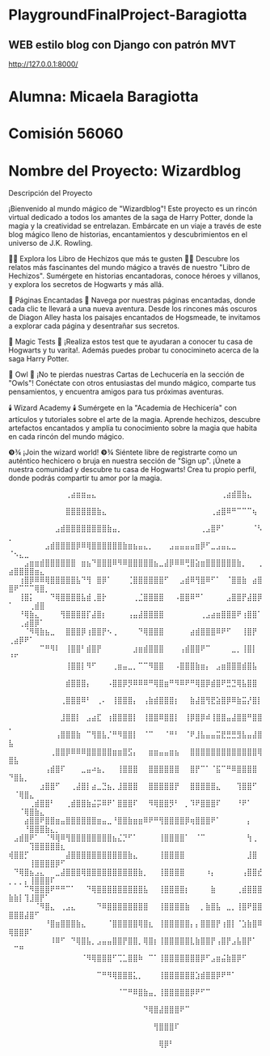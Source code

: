 # PlaygroundFinalProject-Baragiotta

## WEB estilo blog con  Django con patrón MVT


http://127.0.0.1:8000/


# Alumna: Micaela Baragiotta

# Comisión 56060

# Nombre del Proyecto: Wizardblog

Descripción del Proyecto

¡Bienvenido al mundo mágico de "Wizardblog"! Este proyecto es un rincón virtual dedicado a todos los amantes de la saga de Harry Potter, donde la magia y la creatividad se entrelazan. Embárcate en un viaje a través de este blog mágico lleno de historias, encantamientos y descubrimientos en el universo de J.K. Rowling.

🧙‍♂️ Explora los Libro de Hechizos que más te gusten 🧙‍♂️
Descubre los relatos más fascinantes del mundo mágico a través de nuestro "Libro de Hechizos". Sumérgete en historias encantadoras, conoce héroes y villanos, y explora los secretos de Hogwarts y más allá.

📜 Páginas Encantadas 📜
Navega por nuestras páginas encantadas, donde cada clic te llevará a una nueva aventura. Desde los rincones más oscuros de Diagon Alley hasta los paisajes encantados de Hogsmeade, te invitamos a explorar cada página y desentrañar sus secretos.

🔮 Magic Tests 🔮
¡Realiza estos test que te ayudaran a conocer tu casa de Hogwarts y tu varita!. Además puedes probar tu conocimineto acerca de la saga Harry Potter.

🦉 Owl 🦉
¡No te pierdas nuestras Cartas de Lechucería en la sección de "Owls"! Conéctate con otros entusiastas del mundo mágico, comparte tus pensamientos, y encuentra amigos para tus próximas aventuras.

🕯️ Wizard Academy 🕯️
Sumérgete en la "Academia de Hechicería" con artículos y tutoriales sobre el arte de la magia. Aprende hechizos, descubre artefactos encantados y amplía tu conocimiento sobre la magia que habita en cada rincón del mundo mágico.

❾¾ ¡Join the wizard world! ❾¾
Siéntete libre de registrarte como un auténtico hechicero o bruja en nuestra sección de "Sign up". ¡Únete a nuestra comunidad y descubre tu casa de Hogwarts! Crea tu propio perfil, donde podrás compartir tu amor por la magia. 

⠀⠀⠀⠀⠀⠀⠀⠀⠀⠀⠀⢀⣴⣶⣶⣤⣄⠀⠀⠀⠀⠀⠀⠀⠀⠀⠀⠀⠀⠀⠀⠀⠀⠀⠀⠀⠀⠀⠀⠀⠀⢀⣴⣾⣿⣷⣄⠀⠀⠀⠀⠀⠀⠀⠀⠀⠀⠀⠀⠀
⠀⠀⠀⠀⠀⠀⠀⠀⠀⠀⠀⣿⣿⣿⣿⣿⣿⣷⣄⠀⠀⠀⠀⠀⠀⠀⠀⠀⠀⠀⠀⠀⠀⠀⠀⠀⠀⠀⠀⢀⣴⣿⠿⠛⠉⠉⠉⢦⠀⠀⠀⠀⠀⠀⠀⠀⠀⠀⠀⠀
⠀⠀⠀⠀⠀⠀⠀⠀⠀⣠⣾⣿⣿⣿⣿⣿⣿⣿⣿⣷⣤⡀⠀⠀⠀⠀⠀⠀⠀⠀⠀⠀⠀⠀⠀⠀⠀⢀⣠⣿⠟⠁⠀⠀⠀⠀⠀⠈⠣⡀⠀⠀⠀⠀⠀⠀⠀⠀⠀⠀
⠀⠀⠀⠀⠀⠀⠀⣠⣾⣿⣿⣿⣿⡿⠿⢿⣿⣿⣿⣿⣿⣿⣷⣶⣦⣤⣄⡀⠀⠀⠀⣠⣤⣤⣤⣤⣶⡿⠋⣀⣠⣤⣄⣀⠀⠀⠀⠀⠀⠈⠢⣄⣀⠀⠀⠀⠀⠀⠀⠀
⠀⠀⠀⣠⣶⣶⣾⣿⣿⣿⣿⣿⣿⠀⣶⣦⠙⣿⣿⣿⠿⠻⠿⣿⣿⣿⣿⣿⣦⣀⣼⡿⠿⠿⢛⣿⣵⣶⣿⣿⣿⣿⣿⣿⣷⡀⠀⠀⢀⣴⣿⣿⣿⣿⣶⣄⠀⠀⠀⠀
⠀⠀⢰⣿⡿⠿⠿⢿⣿⣿⣿⣿⣿⣧⠙⢻⠀⣿⡿⠁⠀⠀⠀⢈⣿⣿⣿⣿⣿⣿⠋⠀⠀⣠⣾⠿⢻⣿⠿⠋⠁⠀⠈⣿⣿⣷⠀⣴⣿⣿⠟⠉⠉⠉⢿⣿⡀⠀⠀⠀
⠀⠀⢸⣿⡅⠀⠀⠀⠙⢿⣿⣿⣿⣿⣧⣾⢀⣿⡗⠀⠀⠀⠀⠀⢀⣈⣿⣿⣿⣿⠀⠀⠠⣿⣿⠿⠛⠁⠀⠀⠀⠀⣠⣿⣿⡟⣼⣿⡿⠁⠀⠀⠀⢀⣾⣿⠀⠀⠀⠀
⠀⠀⠘⢿⣷⣄⠀⠀⠀⠀⢻⣿⣿⣿⣿⡏⣼⣿⡆⠀⠀⠀⠀⢠⣤⣼⣿⣿⣿⣿⠀⠀⠀⠀⠀⠀⠀⢀⣠⣴⣶⣿⣿⣿⠟⢰⣿⣿⠁⠀⠀⢀⣴⣿⡿⠁⠀⠀⠀⠀
⠀⠀⠀⠈⠻⢿⣷⣦⣀⠀⠀⣿⣿⣿⡿⢰⣿⣿⡟⠢⢀⠀⠀⠀⠀⠙⢿⣿⣿⣿⠀⠀⠀⠀⠀⣴⣾⣿⣿⣿⠿⠟⠋⠀⠀⢸⣿⡟⠀⢀⣴⡿⠟⠁⠀⠀⠀⠀⠀⠀
⠀⠀⠀⠀⠀⠀⠉⠛⠻⠇⠀⢸⣿⣿⠃⣾⣿⡟⠀⠀⠀⠀⠀⠀⣰⣶⣾⣿⣿⣿⠀⠀⠀⢠⣾⣿⣿⠟⠉⠀⠀⠀⠀⣀⡀⢸⣿⡇⠀⠘⠋⠀⠀⠀⠀⠀⠀⠀⠀⠀
⠀⠀⠀⠀⠀⠀⠀⠀⠀⠀⠀⢸⣿⣿⡇⠻⠋⠀⠀⠀⢀⣶⣤⣀⡀⠉⠉⠻⣿⣿⠀⠀⠠⣿⣿⣿⣷⣶⡄⠀⣠⣶⣿⣿⣿⣾⣿⣧⠀⠀⠀⠀⠀⠀⠀⠀⠀⠀⠀⠀
⠀⠀⠀⠀⠀⠀⠀⠀⠀⠀⠀⣾⣿⣿⣿⡄⠀⠀⠀⠠⣿⣿⡿⡻⠿⠿⠿⠛⢿⣿⣶⠛⠻⠿⠟⠛⢿⣿⡿⣾⣿⠟⣛⣙⢿⣧⣿⣿⠀⠀⠀⠀⠀⠀⠀⠀⠀⠀⠀⠀
⠀⠀⠀⠀⠀⠀⠀⠀⠀⠀⢀⣿⣿⣿⠿⠃⠀⢀⠄⠀⢸⣿⣿⣿⡄⠀⢠⣷⣾⣿⣿⣿⡆⠀⠀⣷⣼⣿⢻⣟⣵⣿⡿⠿⣷⣭⡜⣿⡇⠀⠀⠀⠀⠀⠀⠀⠀⠀⠀⠀
⠀⠀⠀⠀⠀⠀⠀⠀⠀⠀⣸⣿⣿⡇⠀⣠⣴⣏⠀⢰⣿⣿⣿⣿⡇⠀⢸⣿⣿⠿⣿⣿⡇⠀⢸⡿⣿⡿⠾⢸⣿⣿⣤⣼⣿⣿⠛⣿⣿⡀⠀⠀⠀⠀⠀⠀⠀⠀⠀⠀
⠀⠀⠀⠀⠀⠀⠀⠀⠀⢠⣿⣿⣿⣷⠀⠉⢻⣿⣧⡈⠛⠻⣿⣿⡇⠀⠈⠉⠀⠀⠈⠛⠃⠀⠈⠟⣸⣧⣤⣤⣭⣟⣛⣛⣻⣧⣤⣼⣿⣧⠀⠀⠀⠀⠀⠀⠀⠀⠀⠀
⠀⠀⠀⠀⠀⠀⠀⠀⢀⣿⣿⡿⠿⠿⠿⣿⣿⣿⣿⣿⣶⣶⣿⣫⡄⠀⠀⣶⣶⣤⣤⣶⣦⠀⠀⣿⣿⣿⣿⣿⣿⣿⣿⣿⣿⣿⣿⣿⢿⣿⣧⠀⠀⠀⠀⠀⠀⠀⠀⠀
⠀⠀⠀⠀⠀⠀⠀⢠⣾⣿⠏⠀⠀⠀⣀⣤⠴⣦⡀⠀⠀⢸⣿⣿⣿⠀⠀⣿⣿⣿⣿⣿⣿⠀⠀⣿⡟⠉⠁⠈⣯⠉⠛⠿⣿⣿⣿⣿⠀⠙⣿⣧⡀⠀⠀⠀⠀⠀⠀⠀
⠀⠀⠀⠀⠀⠀⣰⣿⣿⠋⠀⠀⢀⣼⣿⡇⣴⣀⣙⣦⡀⣸⣿⣿⣿⠀⠀⣿⣿⣿⣿⣿⡟⠀⠀⣿⣿⣿⣿⣿⣄⠀⠀⠀⢹⣿⣿⠋⠀⠀⠈⢿⣿⣄⠀⠀⠀⠀⠀⠀
⠀⠀⠀⠀⢀⣾⣿⣿⠃⠀⠀⢀⣾⣿⣿⣷⣬⡭⠿⠟⠁⣿⣿⣿⠏⠀⠀⠻⢿⣿⣿⡻⠃⠀⡀⠹⠟⣿⣿⣿⠏⠀⠀⠀⠘⠟⠁⠀⠀⠀⠀⠈⢿⣿⣷⣄⠀⠀⠀⠀
⠀⠀⠀⣴⣿⣿⠟⣿⣿⣶⣤⣿⣿⣿⣿⣿⣿⣶⣤⣀⠘⣿⣿⣷⣶⣶⠿⠟⠛⢻⣿⣿⣿⣿⡿⢶⣿⣿⣿⠟⠁⠀⠀⠀⠀⠀⡄⠀⠀⠀⠀⠀⠘⣿⣿⣿⣷⣄⡀⠀
⠀⣠⣾⣿⠟⠁⠀⠈⠻⢿⠿⢻⣿⣿⣿⣿⣿⣿⣿⣿⣦⣌⡙⠋⠁⠀⠀⠀⠀⢸⣿⣿⣿⣿⠁⠀⠈⠉⠀⠀⠀⠀⠀⠀⠀⠀⢳⢀⠀⠀⠀⠀⠀⢹⣿⣿⣿⣿⣿⣆
⢾⣿⣿⡋⠀⠀⠀⠀⠀⠀⠀⣼⣿⣿⣿⣿⣿⣿⣿⣿⣿⣿⣿⣷⣄⠀⠀⠀⠀⢸⣿⣿⣿⣿⠀⠀⠀⠀⠀⠀⠀⠀⠀⠀⠀⠀⣸⣿⠀⠀⠀⠀⠀⢸⣿⣿⣿⣿⡿⠋
⠀⠙⢿⣿⣦⣠⣄⠀⠀⣀⣼⣿⣿⣿⢿⣿⣿⣿⣿⣿⣿⣿⣿⣿⣿⣷⡀⠀⠀⢸⣿⣿⣿⣿⠀⠀⠀⠀⠰⡄⠀⠀⠀⠀⠀⢠⣿⣿⣞⡀⡀⡀⡄⢸⣿⣿⣿⠏⠀⠀
⠀⠀⠀⠉⠻⣿⣿⣿⠟⠛⠛⠉⠁⠀⠀⠙⢿⣿⣿⣿⣿⣿⣿⣿⣿⣿⣧⠀⠀⢸⣿⣿⣿⣿⡆⠀⠀⠀⠀⣷⠀⠀⠀⠀⢀⣾⣿⣿⣿⣷⣷⡇⢹⣸⣿⡟⠁⠀⠀⠀
⠀⠀⠀⠀⠀⠈⠻⣿⣄⠀⢀⣠⣄⠀⠀⠀⠀⠙⠿⣿⣿⣿⣿⣿⣿⣿⣿⠀⠀⢸⣿⣿⣿⣿⣷⠀⠀⡀⣷⣿⣧⠀⣀⡀⢸⣿⠟⣿⣿⣿⣿⣿⣼⣿⠋⠀⠀⠀⠀⠀
⠀⠀⠀⠀⠀⠀⠀⠘⣿⣶⣿⣿⣿⣷⣄⠀⠀⠀⠀⠈⣿⣿⣿⣿⣿⢿⣿⣆⠀⢸⣿⣿⣿⣿⣿⡄⡄⣿⣿⣿⡟⢰⣿⡇⠈⣱⣷⣿⠿⢿⣿⣿⡿⠁⠀⠀⠀⠀⠀⠀
⠀⠀⠀⠀⠀⠀⠀⠀⠸⠿⠋⠀⠙⢿⣿⣧⡀⣠⣤⣤⣿⣿⡟⣿⣿⡀⢿⣿⡆⢸⣿⣿⣿⣿⣿⣇⣷⣿⣿⡟⢠⣿⡟⣠⣧⣿⡟⠁⠀⠀⠉⠛⠀⠀⠀⠀⠀⠀⠀⠀
⠀⠀⠀⠀⠀⠀⠀⠀⠀⠀⠀⠀⠀⠀⠈⠻⢿⣿⣿⣿⠋⢉⣁⣿⣿⠷⠀⠉⠁⢸⣿⣿⣿⣿⣿⣿⣿⡿⠋⣠⣶⣬⣷⣿⡿⠋⠀⠀⠀⠀⠀⠀⠀⠀⠀⠀⠀⠀⠀⠀
⠀⠀⠀⠀⠀⠀⠀⠀⠀⠀⠀⠀⠀⠀⠀⠀⠀⠉⠛⠻⢿⣿⣿⣿⣅⡀⠀⠀⠀⢸⣿⣿⣿⣿⣿⣿⣱⣾⣿⣿⡿⠟⠛⠁⠀⠀⠀⠀⠀⠀⠀⠀⠀⠀⠀⠀⠀⠀⠀⠀
⠀⠀⠀⠀⠀⠀⠀⠀⠀⠀⠀⠀⠀⠀⠀⠀⠀⠀⠀⠀⠀⠈⠉⠛⠿⣿⣷⣤⡀⢸⣿⣿⣿⣿⣿⡿⠟⠋⠉⠀⠀⠀⠀⠀⠀⠀⠀⠀⠀⠀⠀⠀⠀⠀⠀⠀⠀⠀⠀⠀
⠀⠀⠀⠀⠀⠀⠀⠀⠀⠀⠀⠀⠀⠀⠀⠀⠀⠀⠀⠀⠀⠀⠀⠀⠀⠀⠙⢿⣿⣼⣿⣿⣿⠟⠉⠀⠀⠀⠀⠀⠀⠀⠀⠀⠀⠀⠀⠀⠀⠀⠀⠀⠀⠀⠀⠀⠀⠀⠀⠀
⠀⠀⠀⠀⠀⠀⠀⠀⠀⠀⠀⠀⠀⠀⠀⠀⠀⠀⠀⠀⠀⠀⠀⠀⠀⠀⠀⠀⢻⣿⣿⣿⠏⠀⠀⠀⠀⠀⠀⠀⠀⠀⠀⠀⠀⠀⠀⠀⠀⠀⠀⠀⠀⠀⠀⠀⠀⠀⠀⠀
⠀⠀⠀⠀⠀⠀⠀⠀⠀⠀⠀⠀⠀⠀⠀⠀⠀⠀⠀⠀⠀⠀⠀⠀⠀⠀⠀⠀⠀⢿⡿⠃⠀⠀⠀⠀⠀⠀⠀⠀⠀⠀⠀⠀⠀⠀⠀⠀⠀⠀⠀⠀⠀⠀⠀⠀⠀⠀⠀⠀




